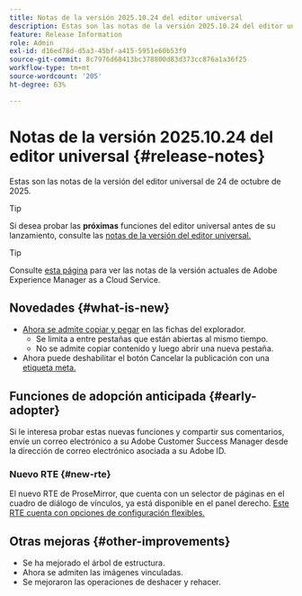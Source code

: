 ```yaml
---
title: Notas de la versión 2025.10.24 del editor universal
description: Estas son las notas de la versión 2025.10.24 del editor universal.
feature: Release Information
role: Admin
exl-id: d16ed78d-d5a3-45bf-a415-5951e60b53f9
source-git-commit: 8c7976d68413bc378800d83d373cc876a1a36f25
workflow-type: tm+mt
source-wordcount: '205'
ht-degree: 63%

---
```



# Notas de la versión 2025.10.24 del editor universal {#release-notes}

Estas son las notas de la versión del editor universal de 24 de octubre de 2025.

>[!TIP]
>
>Si desea probar las **próximas** funciones del editor universal antes de su lanzamiento, consulte las [notas de la versión del editor universal.](/help/release-notes/universal-editor/preview.md)

>[!TIP]
>
>Consulte [esta página](/help/release-notes/release-notes-cloud/release-notes-current.md) para ver las notas de la versión actuales de Adobe Experience Manager as a Cloud Service.

## Novedades {#what-is-new}

* [Ahora se admite copiar y pegar](/help/sites-cloud/authoring/universal-editor/authoring.md#copy-paste) en las fichas del explorador.
   * Se limita a entre pestañas que están abiertas al mismo tiempo.
   * No se admite copiar contenido y luego abrir una nueva pestaña.
* Ahora puede deshabilitar el botón Cancelar la publicación con una [etiqueta meta.](/help/implementing/universal-editor/customizing.md#meta-tags)

## Funciones de adopción anticipada {#early-adopter}

Si le interesa probar estas nuevas funciones y compartir sus comentarios, envíe un correo electrónico a su Adobe Customer Success Manager desde la dirección de correo electrónico asociada a su Adobe ID.

### Nuevo RTE {#new-rte}

El nuevo RTE de ProseMirror, que cuenta con un selector de páginas en el cuadro de diálogo de vínculos, ya está disponible en el panel derecho. [Este RTE cuenta con opciones de configuración flexibles.](/help/implementing/universal-editor/configure-rte.md)

## Otras mejoras {#other-improvements}

* Se ha mejorado el árbol de estructura.
* Ahora se admiten las imágenes vinculadas.
* Se mejoraron las operaciones de deshacer y rehacer.